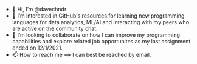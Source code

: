 - 👋 Hi, I’m @davechndr
- 👀 I’m interested in GitHub's resources for learning new programming languages for data analytics, ML/AI and interacting with my peers who are active on the community chat. 
- 💞️ I’m looking to collaborate on how I can improve my programming capabilities and explore related job opportunites as my last assignment ended on 12/1/2021. 
- 📫 How to reach me ==> I can best be reached by email.
<!---
davechndr/davechndr is a ✨ special ✨ repository because its `README.md` (this file) appears on your GitHub profile.
You can click the Preview link to take a look at your changes.
--->
